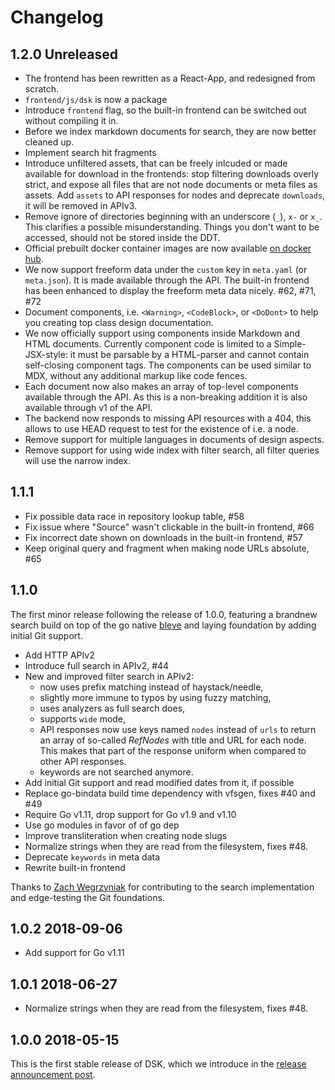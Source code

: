# Changelog

## 1.2.0 Unreleased

- The frontend has been rewritten as a React-App, and redesigned
  from scratch.
- `frontend/js/dsk` is now a package
- Introduce `frontend` flag, so the built-in frontend can be switched out without
  compiling it in.
- Before we index markdown documents for search, they are now
  better cleaned up.
- Implement search hit fragments
- Introduce unfiltered assets, that can be freely inlcuded or made available for
  download in the frontends: stop filtering downloads overly strict, and expose
  all files that are not node documents or meta files as assets. Add `assets` to
  API responses for nodes and deprecate `downloads`, it will be removed in APIv3.
- Remove ignore of directories beginning with an underscore (`_`), `x-` or `x_`.
  This clarifies a possible misunderstanding. Things you don't want to be accessed, 
  should not be stored inside the DDT.
- Official prebuilt docker container images are now available
  [on docker hub](https://cloud.docker.com/u/atelierdisko/repository/registry-1.docker.io/atelierdisko/dsk).
- We now support freeform data under the `custom` key in `meta.yaml` (or `meta.json`). It 
  is made available through the API. The built-in frontend has been enhanced to display 
  the freeform meta data nicely. #62, #71, #72
- Document components, i.e. `<Warning>`, `<CodeBlock>`, or `<DoDont>` to help you creating
  top class design documentation.
- We now officially support using components inside Markdown and HTML documents.
  Currently component code is limited to a Simple-JSX-style: it must be parsable
  by a HTML-parser and cannot contain self-closing component tags. The components
  can be used similar to MDX, without any additional markup like code fences.
- Each document now also makes an array of top-level components available
  through the API. As this is a non-breaking addition it is also
  available through v1 of the API.
- The backend now responds to missing API resources with a 404, this allows to use 
  HEAD request to test for the existence of i.e. a node.
- Remove support for multiple languages in documents of design aspects.
- Remove support for using wide index with filter search, all filter queries 
  will use the narrow index.

## 1.1.1

- Fix possible data race in repository lookup table, #58
- Fix issue where "Source" wasn't clickable in the built-in frontend, #66
- Fix incorrect date shown on downloads in the built-in frontend, #57
- Keep original query and fragment when making node URLs absolute, #65

## 1.1.0

The first minor release following the release of 1.0.0, featuring a 
brandnew search build on top of the go native 
[bleve](https://github.com/blevesearch/bleve) 
and laying foundation by adding initial Git support.

- Add HTTP APIv2
- Introduce full search in APIv2, #44
- New and improved filter search in APIv2: 
  - now uses prefix matching instead of haystack/needle,
  - slightly more immune to typos by using fuzzy matching,
  - uses analyzers as full search does,
  - supports `wide` mode, 
  - API responses now use keys named `nodes` instead of `urls` to return an
    array of so-called _RefNodes_ with title and URL for each node. This
    makes that part of the response uniform when compared to other API
    responses.
  - keywords are not searched anymore.
- Add initial Git support and read modified dates from it, if possible
- Replace go-bindata build time dependency with vfsgen, fixes #40 and #49
- Require Go v1.11, drop support for Go v1.9 and v1.10
- Use go modules in favor of of go dep
- Improve transliteration when creating node slugs
- Normalize strings when they are read from the filesystem, fixes #48.
- Deprecate `keywords` in meta data
- Rewrite built-in frontend

Thanks to [Zach Wegrzyniak](https://github.com/wegry/) for contributing to 
the search implementation and edge-testing the Git foundations.

## 1.0.2 2018-09-06

- Add support for Go v1.11

## 1.0.1 2018-06-27

- Normalize strings when they are read from the filesystem, fixes #48.

## 1.0.0 2018-05-15

This is the first stable release of DSK, which we introduce in the
[release announcement post](https://atelierdisko.de/journal/post-167-dsk).

